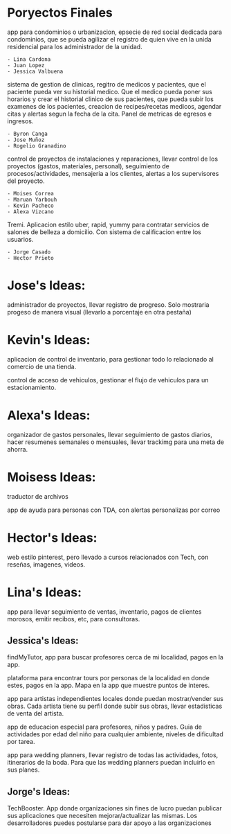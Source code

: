 # Poryectos Finales

app para condominios o urbanizacion, epsecie de red social dedicada para condominios, que se pueda agilizar el registro de quien vive en la unida residencial para los administrador de la unidad.

    - Lina Cardona
    - Juan Lopez
    - Jessica Valbuena

sistema de gestion de clinicas, regitro de medicos y pacientes, que el paciente pueda ver su historial medico. Que el medico pueda poner sus horarios y crear el historial clinico de sus pacientes, que pueda subir los examenes de los pacientes, creacion de recipes/recetas medicos, agendar citas y alertas segun la fecha de la cita. Panel de metricas de egresos e ingresos.

    - Byron Canga
    - Jose Muñoz
    - Rogelio Granadino

control de proyectos de instalaciones y reparaciones, llevar control de los proyectos (gastos, materiales, personal), seguimiento de procesos/actividades, mensajeria a los clientes, alertas a los supervisores del proyecto.

    - Moises Correa
    - Maruan Yarbouh
    - Kevin Pacheco
    - Alexa Vizcano

Tremi. Aplicacion estilo uber, rapid, yummy para contratar servicios de salones de belleza a domicilio. Con sistema de calificacion entre los usuarios.

    - Jorge Casado
    - Hector Prieto

# Jose's Ideas:

administrador de proyectos, llevar registro de progreso. Solo mostraria progeso de manera visual (llevarlo a porcentaje en otra pestaña)

# Kevin's Ideas:

aplicacion de control de inventario, para gestionar todo lo relacionado al comercio de una tienda.

control de acceso de vehiculos, gestionar el flujo de vehiculos para un estacionamiento.

# Alexa's Ideas:

organizador de gastos personales, llevar seguimiento de gastos diarios, hacer resumenes semanales o mensuales, llevar trackimg para una meta de ahorra.

# Moisess Ideas:

traductor de archivos

app de ayuda para personas con TDA, con alertas personalizas por correo

# Hector's Ideas:

web estilo pinterest, pero llevado a cursos relacionados con Tech, con reseñas, imagenes, videos.

# Lina's Ideas:

app para llevar seguimiento de ventas, inventario, pagos de clientes morosos, emitir recibos, etc, para consultoras.

## Jessica's Ideas:

findMyTutor, app para buscar profesores cerca de mi localidad, pagos en la app.

plataforma para encontrar tours por personas de la localidad en donde estes, pagos en la app. Mapa en la app que muestre puntos de interes.

app para artistas independientes locales donde puedan mostrar/vender sus obras. Cada artista tiene su perfil donde subir sus obras, llevar estadisticas de venta del artista.

app de educacion especial para profesores, niños y padres. Guia de actividades por edad del niño para cualquier ambiente, niveles de dificultad por tarea.

app para wedding planners, llevar registro de todas las actividades, fotos, itinerarios de la boda. Para que las wedding planners puedan incluirlo en sus planes.

## Jorge's Ideas:

TechBooster. App donde organizaciones sin fines de lucro puedan publicar sus aplicaciones que necesiten mejorar/actualizar las mismas. Los desarrolladores puedes postularse para dar apoyo a las organizaciones
